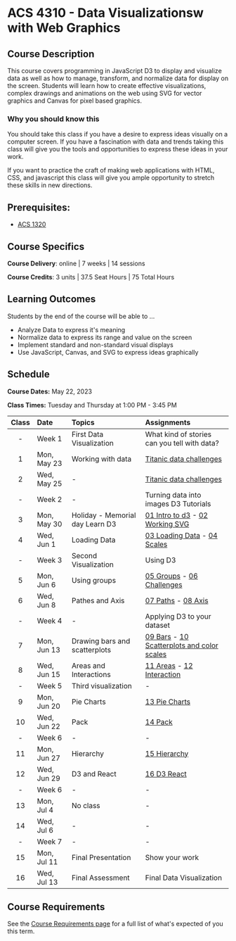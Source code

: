 # ACS 4310 - Data Visualizationsw with Web Graphics

## Course Description

This course covers programming in JavaScript D3 to display and visualize data as well as how to manage, transform, and normalize data for display on the screen. Students will learn how to create effective visualizations, complex drawings and animations on the web using SVG for vector graphics and Canvas for pixel based graphics.

### Why you should know this

You should take this class if you have a desire to express ideas visually on a computer screen. If you have a fascination with data and trends taking this class will give you the tools and opportunities to express these ideas in your work.

If you want to practice the craft of making web applications with HTML, CSS, and javascript this class will give you ample opportunity to stretch these skills in new directions.

## Prerequisites:

- [ACS 1320](https://github.com/Tech-at-DU/ACS-1320-JavaScript-Foundations)

## Course Specifics

**Course Delivery**: online | 7 weeks | 14 sessions

**Course Credits**: 3 units | 37.5 Seat Hours | 75 Total Hours

## Learning Outcomes

Students by the end of the course will be able to ...

- Analyze Data to express it's meaning
- Normalize data to express its range and value on the screen
- Implement standard and non-standard visual displays
- Use JavaScript, Canvas, and SVG to express ideas graphically

## Schedule

**Course Dates:** May 22, 2023

**Class Times:** Tuesday and Thursday at 1:00 PM - 3:45 PM

| Class | Date        | Topics | Assignments |
|:-----:|:------------|:-------|:------------|
| -     | Week 1      | First Data Visualization | What kind of stories can you tell with data?  |
|  1    | Mon, May 23 | Working with data | [Titanic data challenges] |
|  2    | Wed, May 25 | - | [Titanic data challenges] |
| -     | Week 2      | - | Turning data into images D3 Tutorials |
|  3    | Mon, May 30 | Holiday - Memorial day Learn D3 | [01 Intro to d3] - [02 Working SVG] |
|  4    | Wed, Jun  1 | Loading Data | [03 Loading Data] - [04 Scales] |
| -     | Week 3      | Second Visualization | Using D3 |
|  5    | Mon, Jun  6 | Using groups | [05 Groups] - [06 Challenges] |
|  6    | Wed, Jun  8 | Pathes and Axis | [07 Paths] - [08 Axis] |
| -     | Week 4      | - | Applying D3 to your dataset |
|  7    | Mon, Jun 13 | Drawing bars and scatterplots | [09 Bars] - [10 Scatterplots and color scales] |
|  8    | Wed, Jun 15 | Areas and Interactions | [11 Areas] - [12 Interaction]|
| -     | Week 5      | Third visualization | - |
|  9    | Mon, Jun 20 | Pie Charts | [13 Pie Charts] |
| 10    | Wed, Jun 22 | Pack | [14 Pack] |
| -     | Week 6      | - | - |
| 11    | Mon, Jun 27 | Hierarchy | [15 Hierarchy] |
| 12    | Wed, Jun 29 | D3 and React | [16 D3 React] |
| -     | Week 6      | - | - |
| 13    | Mon, Jul  4 | No class | - |
| 14    | Wed, Jul  6 | - | - |
| -     | Week 7      | - | - |
| 15    | Mon, Jul 11 | Final Presentation | Show your work |
| 16    | Wed, Jul 13 | Final Assessment   | Final Data Visualization |

<!--  -->
[Titanic data challenges]: https://github.com/Tech-at-DU/titanic-data-challenges
[01 Intro to d3]: https://github.com/Tech-at-DU/d3-tutorial/tree/main/01-intro-to-d3
[02 Working SVG]: https://github.com/Tech-at-DU/d3-tutorial/tree/main/02-Working-svg
[03 Loading Data]: https://github.com/Tech-at-DU/d3-tutorial/blob/main/03-Loading-Data
[04 Scales]: https://github.com/Tech-at-DU/d3-tutorial/blob/main/04-scales
[05 Groups]: https://github.com/Tech-at-DU/d3-tutorial/blob/main/05-Groups
[06 Challenges]: https://github.com/Tech-at-DU/d3-tutorial/blob/main/06-challenges
[07 Paths]: https://github.com/Tech-at-DU/d3-tutorial/blob/main/07-Paths
[08 Axis]: https://github.com/Tech-at-DU/d3-tutorial/blob/main/08-axis
[09 Bars]: https://github.com/Tech-at-DU/d3-tutorial/blob/main/09-bars
[10 Scatterplots and color scales]: https://github.com/Tech-at-DU/d3-tutorial/tree/main/10-Scatterplot-color-scales
[11 Areas]: https://github.com/Tech-at-DU/d3-tutorial/blob/main/10-Areas
[12 Interaction]: https://github.com/Tech-at-DU/d3-tutorial/blob/main/11-Interaction
[13 Pie Charts]: https://github.com/Tech-at-DU/d3-tutorial/blob/main/11-Pie-Charts
[14 Pack]: https://github.com/Tech-at-DU/d3-tutorial/blob/main/13-Pack
[15 Hierarchy]: https://github.com/Tech-at-DU/d3-tutorial/blob/main/14-Hierarchy
[16 D3 React]: https://github.com/Tech-at-DU/d3-tutorial/blob/main/15-D3-React

## Course Requirements

See the [Course Requirements page](course-requirements.md) for a full list of what's expected of you this term. 


